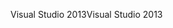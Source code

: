 <span data-ttu-id="f962b-101">Visual Studio 2013</span><span class="sxs-lookup"><span data-stu-id="f962b-101">Visual Studio 2013</span></span>